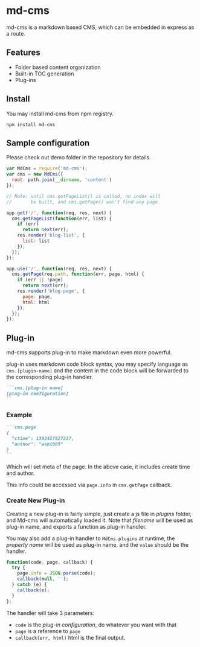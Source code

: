 # md-cms

md-cms is a markdown based CMS, which can be embedded in express as a route.

## Features

- Folder based content organization
- Built-in TOC generation
- Plug-ins

## Install

You may install md-cms from npm registry.

```shell
npm install md-cms
```

## Sample configuration

Please check out demo folder in the repository for details.

```js
var MdCms = require('md-cms');
var cms = new MdCms({
  root: path.join(__dirname, 'content')
});

// Note: until cms.getPageList() is called, no index will
//       be built, and cms.getPage() won't find any page.

app.get('/', function(req, res, next) {
  cms.getPageList(function(err, list) {
    if (err)
      return next(err);
    res.render('blog-list', {
      list: list
    });
  });
});

app.use('/', function(req, res, next) {
  cms.getPage(req.path, function(err, page, html) {
    if (err || !page)
      return next(err);
    res.render('blog-page', {
      page: page,
      html: html
    });
  });
});

```

## Plug-in

md-cms supports plug-in to make markdown even more powerful.

plug-in uses markdown code block syntax, you may specify language as
`cms.[plugin-name]` and the content in the code block will be forwarded to the corresponding plug-in handler.

```markdown
```cms.[plug-in name]
[plug-in configuration]
``
```

### Example

```markdown
```cms.page
{
  "ctime": 1393427527217,
  "author": "ashi009"
}
``
```

Which will set meta of the page. In the above case, it includes create time and author.

This info could be accessed via `page.info` in `cms.getPage` callback.

### Create New Plug-in

Creating a new plug-in is fairly simple, just create a js file in *plugins* folder, and Md-cms will automatically loaded it. Note that *filename* will be used as plug-in name, and exports a function as plug-in handler.

You may also add a plug-in handler to `MdCms.plugins` at runtime, the *property name* will be used as plug-in name, and the `value` should be the handler.

```js
function(code, page, callback) {
  try {
    page.info = JSON.parse(code);
    callback(null, '');
  } catch (e) {
    callback(e);
  }
};
```

The handler will take 3 parameters:
- `code` is the *plug-in configuration*, do whatever you want with that
- `page` is a reference to `page`
- `callback(err, html)` html is the final output.
